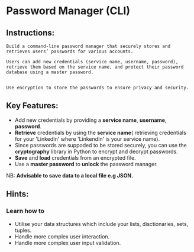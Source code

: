 # Password Manager (CLI)

## Instructions:

```
Build a command-line password manager that securely stores and retrieves users’ passwords for various accounts.

Users can add new credentials (service name, username, password), retrieve them based on the service name, and protect their password database using a master password.


Use encryption to store the passwords to ensure privacy and security.
```

## Key Features:

- Add new credentials by providing a **service name**, **username**, **password**.
- **Retrieve** credentials by using the **service name**( retrieving credentials for your 'LinkedIn' where 'LinkendIn' is your service name).
- Since passwords are suppoded to be stored securely, you can use the **cryptography** library in Python to encrypt and decrypt passwords.
- **Save** and **load** credentials from an encrypted file.
- Use a **master password** to **unlock** the password manager.

NB: **Advisable to save data to a local file e.g JSON.**


## Hints:
### Learn how to 

- Utilise your data structures which include your lists, disctionaries, sets, tuples. 
- Handle more complex user interaction.
- Handle more complex user input validation.